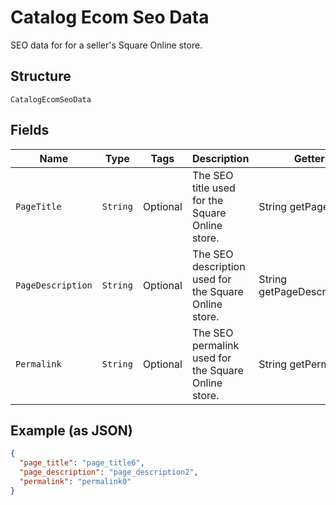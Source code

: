 
# Catalog Ecom Seo Data

SEO data for for a seller's Square Online store.

## Structure

`CatalogEcomSeoData`

## Fields

| Name | Type | Tags | Description | Getter |
|  --- | --- | --- | --- | --- |
| `PageTitle` | `String` | Optional | The SEO title used for the Square Online store. | String getPageTitle() |
| `PageDescription` | `String` | Optional | The SEO description used for the Square Online store. | String getPageDescription() |
| `Permalink` | `String` | Optional | The SEO permalink used for the Square Online store. | String getPermalink() |

## Example (as JSON)

```json
{
  "page_title": "page_title6",
  "page_description": "page_description2",
  "permalink": "permalink0"
}
```


